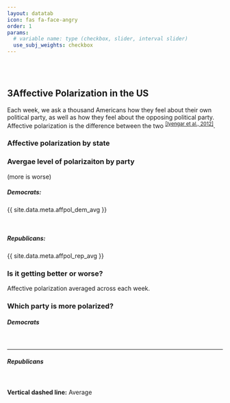 ```yaml
---
layout: datatab
icon: fas fa-face-angry
order: 1
params: 
  # variable name: type (checkbox, slider, interval slider)
  use_subj_weights: checkbox
---
```


<script type="text/javascript" src='{{ site.baseurl }}/assets/js/gauge.js'></script>
<script src="{{ site.baseurl }}/assets/js/chartjs-adapter-date-fns.bundle.min.js"></script>
<script src="{{ site.baseurl }}/assets/js/chartjs-plugin-annotation.min.js"></script>

<!-- row 1 -->
<br>
<br>
<h2>3<span class="mr-2">Affective Polarization in the US</span><a href="#affective-polarization-in-the-us" class="anchor text-muted"><i class="fas fa-hashtag"></i></a></h2>
<p>Each week, we ask a thousand Americans how they feel about their own political party, as well as how they feel about the opposing political party. <emph>Affective polarization</emph> is the difference between the two <sup><a href = "https://academic.oup.com/poq/article-abstract/76/3/405/1894274">[Iyengar et al., 2012]</a></sup>.</p>

<h3>Affective polarization by state</h3>
<div class='row chartrow chart' id='affpol-row-1'>
    <div class='row' id='affpol-map-div'>
      <canvas id = "affpol-map" class=""></canvas>
      <script src='{{ site.baseurl }}/assets/js/charts/map.js' data-canvasid="affpol-map" data-source="{{ site.baseurl }}/assets/data/affpol-map.json" data-scaleminlabel = "Less" data-scalemaxlabel = "More"></script>
  </div>
</div>


<h3>Avergae level of polarizaiton by party</h3>
<p>(more is worse)</p>
<div class = 'row chartrow chart'>
  <div class = 'col-4'>
    <h5 class = 'gauge-heading'>Democrats:</h5>
    <div class = 'gauge-div'>
      <canvas id = "affpol-dem-avg" class="gauge"></canvas>
      <script type="text/javascript" src="{{ site.baseurl }}/assets/js/charts/gauge.js" data-canvasid="affpol-dem-avg" data-gauge="{{ site.data.meta.affpol_dem_avg }}"></script>
      <p class = 'text-center'>{{ site.data.meta.affpol_dem_avg }}</p>
    </div>
  </div>

  <div id = 'col1'>
    <p>&nbsp;</p>
  </div>

  <div class = 'col-4'>
    <h5 class = 'gauge-heading'>Republicans:</h5>
    <div class = 'gauge-div'>
      <canvas id = "affpol-rep-avg" class="gauge"></canvas>
      <script type="text/javascript" src="{{ site.baseurl }}/assets/js/charts/gauge.js" data-canvasid="affpol-rep-avg" data-gauge="{{ site.data.meta.affpol_rep_avg }}"></script>
      <p class = 'text-center'>{{ site.data.meta.affpol_rep_avg }}</p>
    </div>
  </div>

</div><!-- end row2 -->
<h3>Is it getting better or worse?<a href="#is-it-getting-better-or-worse?" class="anchor text-muted"><i class="fas fa-hashtag"></i></a></h3>
<p>Affective polarization averaged across each week.</p>
<div class = 'row chartrow chart' id='affpol-row-3'>
    <div id='affpol-time-div'>
      <canvas id = "affpol-time" class=""></canvas>
      <script src='{{ site.baseurl }}/assets/js/charts/affpol-time.js' data-canvasid="affpol-time"></script>
    </div>
    <!-- <div class='col-1' id='affpol-time-info'>
        <div id = "affpol-timebar-div" >
          <h3>Past 3 weeks:</h3>
          <canvas id = "affpol-timebar" class=""></canvas>
        <script src='{{ site.baseurl }}/assets/js/charts/affpol-timebar.js' data-canvasid="affpol-timebar" data-thisweek="{{ site.data.meta.thisweek }}" data-lastweek="{{ site.data.meta.lastweek }}" data-2weeksago="{{ site.data.meta.twoweeksago}}"></script>
        </div>
    </div> -->

</div> <!-- end row3 -->


<!-- row 4 -->
<div class = 'row chartrow chart' id='affpol-row-4'>
  <h3><span class="mr-2">Which party is more polarized?</span><a href="#which-party-is-worse" class="anchor text-muted"><i class="fas fa-hashtag"></i></a></h3>
  
  <div class='row d-flex justify-content-center' id='affpol-hists'>
    <div class='affpol-hist-container'>
      <div class=''>
        <h5 class = 'text-center'>Democrats</h5>
        <br>
        <div class='affpoll-hist-div'>
          <canvas id = "affpol-dem-hist" class="affpol-hist"></canvas>
          <script type="text/javascript" src="{{ site.baseurl }}/assets/js/charts/affpol-hist.js" data-canvasid="affpol-dem-hist" data-source="{{ site.baseurl }}/assets/data/affpol-hist-dem.json"></script>
        </div> 
      </div> 
    </div>
    <hr>
    <div class='affpol-hist-container'>
      <div class=''>
        <h5 class = 'text-center'>Republicans</h5>
        <br>
        <div class='affpoll-hist-div'>
          <canvas id = "affpol-rep-hist" class="affpol-hist"></canvas>
          <script type="text/javascript" src="{{ site.baseurl }}/assets/js/charts/affpol-hist.js" data-canvasid="affpol-rep-hist" data-source="{{ site.baseurl }}/assets/data/affpol-hist-rep.json"></script>
        </div> 
      </div> 
    </div>
    <p><b>Vertical dashed line:</b> Average</p>
  </div>

</div> <!-- end row3 -->

